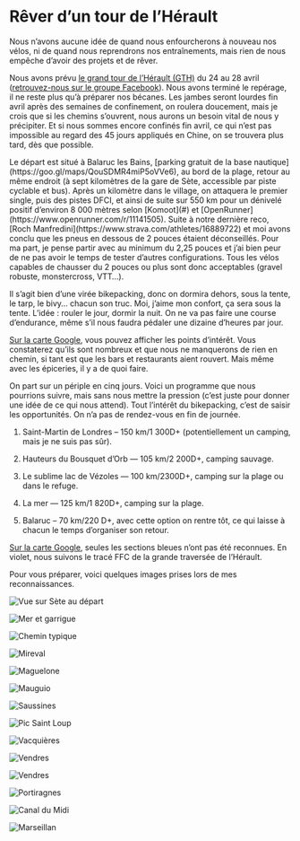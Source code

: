 # Rêver d’un tour de l’Hérault

Nous n’avons aucune idée de quand nous enfourcherons à nouveau nos vélos, ni de quand nous reprendrons nos entraînements, mais rien de nous empêche d’avoir des projets et de rêver.<span id="more-53659"></span>

Nous avons prévu [le grand tour de l’Hérault (GTH)](https://tcrouzet.com/tag/gth/) du 24 au 28 avril ([retrouvez-nous sur le groupe Facebook](https://www.facebook.com/groups/gth34/)). Nous avons terminé le repérage, il ne reste plus qu’à préparer nos bécanes. Les jambes seront lourdes fin avril après des semaines de confinement, on roulera doucement, mais je crois que si les chemins s’ouvrent, nous aurons un besoin vital de nous y précipiter. Et si nous sommes encore confinés fin avril, ce qui n’est pas impossible au regard des 45 jours appliqués en Chine, on se trouvera plus tard, dès que possible.

<div class="iframe" id="iframe2"></div>
Le départ est situé à Balaruc les Bains, [parking gratuit de la base nautique](https://goo.gl/maps/QouSDMR4miP5oVVe6), au bord de la plage, retour au même endroit (à sept kilomètres de la gare de Sète, accessible par piste cyclable et bus). Après un kilomètre dans le village, on attaquera le premier single, puis des pistes DFCI, et ainsi de suite sur 550 km pour un dénivelé positif d’environ 8 000 mètres selon [Komoot](#) et [OpenRunner](https://www.openrunner.com/r/11141505). Suite à notre dernière reco, [Roch Manfredini](https://www.strava.com/athletes/16889722) et moi avons conclu que les pneus en dessous de 2 pouces étaient déconseillés. Pour ma part, je pense partir avec au minimum du 2,25 pouces et j’ai bien peur de ne pas avoir le temps de tester d’autres configurations. Tous les vélos capables de chausser du 2 pouces ou plus sont donc acceptables (gravel robuste, monstercross, VTT…).

Il s’agit bien d’une virée bikepacking, donc on dormira dehors, sous la tente, le tarp, le bivy… chacun son truc. Moi, j’aime mon confort, ça sera sous la tente. L’idée : rouler le jour, dormir la nuit. On ne va pas faire une course d’endurance, même s’il nous faudra pédaler une dizaine d’heures par jour.

[Sur la carte Google](https://drive.google.com/open?id=1glqm485m-Oo25P1jFNsgr6k7Z5-bl8AD&usp=sharing), vous pouvez afficher les points d’intérêt. Vous constaterez qu’ils sont nombreux et que nous ne manquerons de rien en chemin, si tant est que les bars et restaurants aient rouvert. Mais même avec les épiceries, il y a de quoi faire.

<div class="iframe" id="iframe6"></div>
On part sur un périple en cinq jours. Voici un programme que nous pourrions suivre, mais sans nous mettre la pression (c’est juste pour donner une idée de ce qui nous attend). Tout l’intérêt du bikepacking, c’est de saisir les opportunités. On n’a pas de rendez-vous en fin de journée.

1. Saint-Martin de Londres – 150 km/1 300D+ (potentiellement un camping, mais je ne suis pas sûr).

2. Hauteurs du Bousquet d’Orb — 105 km/2 200D+, camping sauvage.

3. Le sublime lac de Vézoles — 100 km/2300D+, camping sur la plage ou dans le refuge.

4. La mer — 125 km/1 820D+, camping sur la plage.

5. Balaruc – 70 km/220 D+, avec cette option on rentre tôt, ce qui laisse à chacun le temps d’organiser son retour.

[Sur la carte Google](https://drive.google.com/open?id=1glqm485m-Oo25P1jFNsgr6k7Z5-bl8AD&usp=sharing), seules les sections bleues n’ont pas été reconnues. En violet, nous suivons le tracé FFC de la grande traversée de l’Hérault.

Pour vous préparer, voici quelques images prises lors de mes reconnaissances.

![Vue sur Sète au départ](https://tcrouzet.com/images_tc/2020/03/P1100914.jpeg)

![Mer et garrigue](https://tcrouzet.com/images_tc/2020/03/IMG_9684.jpeg)

![Chemin typique](https://tcrouzet.com/images_tc/2020/03/IMG_9657.jpeg)

![Mireval](https://tcrouzet.com/images_tc/2020/03/IMG_8545.jpeg)

![Maguelone](https://tcrouzet.com/images_tc/2020/03/IMG_8572.jpeg)

![Mauguio](https://tcrouzet.com/images_tc/2020/03/IMG_8630.jpeg)

![Saussines](https://tcrouzet.com/images_tc/2020/03/IMG_9581-1.jpeg)

![Pic Saint Loup](https://tcrouzet.com/images_tc/2020/03/IMG_9600-1.jpeg)

![Vacquières](https://tcrouzet.com/images_tc/2020/03/IMG_9626-1.jpeg)

![Vendres](https://tcrouzet.com/images_tc/2020/03/IMG_9411-1.jpeg)

![Vendres](https://tcrouzet.com/images_tc/2020/03/IMG_9406-1.jpeg)

![Portiragnes](https://tcrouzet.com/images_tc/2020/03/IMG_9379-1.jpeg)

![Canal du Midi](https://tcrouzet.com/images_tc/2020/03/IMG_9567-1.jpeg)

![Marseillan](https://tcrouzet.com/images_tc/2020/03/IMG_9345-1.jpeg)